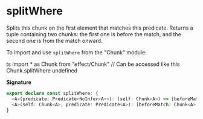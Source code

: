 # splitWhere

Splits this chunk on the first element that matches this predicate.
Returns a tuple containing two chunks: the first one is before the match, and the second one is from the match onward.

To import and use `splitWhere` from the "Chunk" module:

ts
import \* as Chunk from "effect/Chunk"
// Can be accessed like this
Chunk.splitWhere
undefined

**Signature**

```ts
export declare const splitWhere: {
  <A>(predicate: Predicate<NoInfer<A>>): (self: Chunk<A>) => [beforeMatch: Chunk<A>, fromMatch: Chunk<A>]
  <A>(self: Chunk<A>, predicate: Predicate<A>): [beforeMatch: Chunk<A>, fromMatch: Chunk<A>]
}
```
